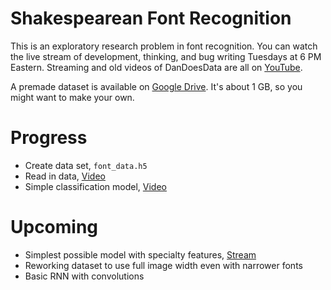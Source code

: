 # Shakespearean Font Recognition

This is an exploratory research problem in font recognition.  You can watch the live stream of development, thinking, and bug writing Tuesdays at 6 PM Eastern.  Streaming and old videos of DanDoesData are all on [YouTube](https://www.youtube.com/user/dvbuntu).

A premade dataset is available on [Google Drive](https://drive.google.com/open?id=0B0zbVEese408VTR0bXN0dHU1V0U).  It's about 1 GB, so you might want to make your own.

# Progress

* Create data set, `font_data.h5`
* Read in data, [Video](https://www.youtube.com/watch?v=-VhDjjzvAiE)
* Simple classification model, [Video](https://www.youtube.com/watch?v=REyDGG9uVbk)

# Upcoming

* Simplest possible model with specialty features, [Stream](https://www.youtube.com/watch?v=g5oGFGCPrtU)
* Reworking dataset to use full image width even with narrower fonts
* Basic RNN with convolutions
